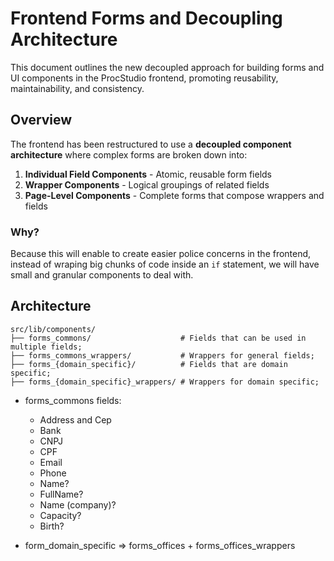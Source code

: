 # Frontend Forms and Decoupling Architecture

This document outlines the new decoupled approach for building forms and UI components in the ProcStudio frontend, promoting reusability, maintainability, and consistency.

## Overview

The frontend has been restructured to use a **decoupled component architecture** where complex forms are broken down into:

1. **Individual Field Components** - Atomic, reusable form fields
2. **Wrapper Components** - Logical groupings of related fields
3. **Page-Level Components** - Complete forms that compose wrappers and fields

### Why?
Because this will enable to create easier police concerns in the frontend, instead of wraping big chunks of code inside an `if` statement, we will have small and granular components to deal with.

## Architecture

```
src/lib/components/
├── forms_commons/                    # Fields that can be used in multiple fields;
├── forms_commons_wrappers/           # Wrappers for general fields;
├── forms_{domain_specific}/          # Fields that are domain specific;
├── forms_{domain_specific}_wrappers/ # Wrappers for domain specific;
```

- forms_commons fields:
  - Address and Cep
  - Bank
  - CNPJ
  - CPF
  - Email
  - Phone
  - Name?
  - FullName?
  - Name (company)?
  - Capacity?
  - Birth?

- form_domain_specific => forms_offices + forms_offices_wrappers
